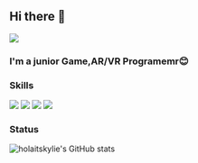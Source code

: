 ## Hi there 👋
<img src="https://capsule-render.vercel.app/api?type=wave&color=20:a5c0f2,100:f7cac9&height=210&section=header&text=Jihyun's%20github%20&fontSize=32&animation=fadeIn&fontAlignY=36&fontColor=ffffff" />

### I'm a junior Game,AR/VR Programemr😊

### Skills
<div style="flex">
  <img src="https://img.shields.io/badge/C-A8B9CC?style=flat-square&logo=C&logoColor=white"/>
  <img src="https://img.shields.io/badge/C%23-512BD4?style=flat-square&logo=C-sharp&logoColor=white"/>
  <img src="https://img.shields.io/badge/Unity-000000?style=flat-square&logo=Unity&logoColor=white"/>
  <img src="https://img.shields.io/badge/Unreal Engine-%23313131.svg?style=flat-square&logo=unrealengine&logoColor=white"/>
</div>

### Status
![holaitskylie's GitHub stats](https://github-readme-stats.vercel.app/api?username=holaitskylie&show_icons=false&bg_color=30,a5c0f2,f7cac9&title_color=fff&text_color=fff)

<!--
**holaitskylie/holaitskylie** is a ✨ _special_ ✨ repository because its `README.md` (this file) appears on your GitHub profile.

Here are some ideas to get you started:

- 🔭 I’m currently working on ...
- 🌱 I’m currently learning ...
- 👯 I’m looking to collaborate on ...
- 🤔 I’m looking for help with ...
- 💬 Ask me about ...
- 📫 How to reach me: ...
- 😄 Pronouns: ...
- ⚡ Fun fact: ...
-->
